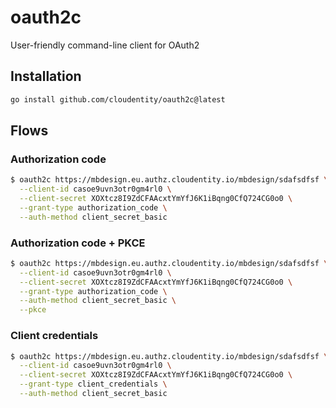 # oauth2c
User-friendly command-line client for OAuth2

## Installation

``` sh
go install github.com/cloudentity/oauth2c@latest
```

## Flows

### Authorization code

``` sh
$ oauth2c https://mbdesign.eu.authz.cloudentity.io/mbdesign/sdafsdfsf \
  --client-id casoe9uvn3otr0gm4rl0 \
  --client-secret XOXtcz8I9ZdCFAAcxtYmYfJ6K1iBqng0CfQ724CG0o0 \
  --grant-type authorization_code \
  --auth-method client_secret_basic
```

### Authorization code + PKCE

``` sh
$ oauth2c https://mbdesign.eu.authz.cloudentity.io/mbdesign/sdafsdfsf \
  --client-id casoe9uvn3otr0gm4rl0 \
  --client-secret XOXtcz8I9ZdCFAAcxtYmYfJ6K1iBqng0CfQ724CG0o0 \
  --grant-type authorization_code \
  --auth-method client_secret_basic \
  --pkce
```

### Client credentials

``` sh
$ oauth2c https://mbdesign.eu.authz.cloudentity.io/mbdesign/sdafsdfsf \
  --client-id casoe9uvn3otr0gm4rl0 \
  --client-secret XOXtcz8I9ZdCFAAcxtYmYfJ6K1iBqng0CfQ724CG0o0 \
  --grant-type client_credentials \
  --auth-method client_secret_basic
```

